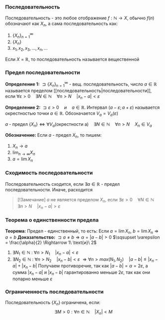 ### Последовательность
Последовательность - это любое отображение $f: \mathbb{N} \rightarrow X$, обычно $f(n)$ обозначают как $X_n$, а сама последовательность как:
1. $\{X_n\}_{n=1}^\infty$
2. $\{X_n\}$
3. $x_1, x_2, x_3, ..., x_n, ...$

Если $X = \mathbb{R}$, то последовательность называется вещественной
### Предел последовательности
**Определение 1:**
$\sqsupset \{X_n\}_{n=1}^\infty$ - вещ. последовательность, число $a \in \mathbb{R}$ называется пределом [[последовательность|последовательности]], если $\forall \varepsilon > 0 \quad \exists N \in \mathbb{N} \quad \forall n > N \quad |x_n - a| < \varepsilon$

**Определение 2:**
$\sqsupset \varepsilon > 0 \quad {и} \quad a \in \mathbb{R}$. Интервал $(a - \varepsilon;a + \varepsilon)$ называется окрестностью точки $a \in \mathbb{R}$. Обозначается $V_a=V_a(\varepsilon)$

$a$ - предел $\{X_n\} \Leftrightarrow \forall V_a \text{(окрестности a)} \quad \exists N \in \mathbb{N} \quad \forall n > N \quad X_n \in V_a$

**Обозначение:**
Если $a$ - предел $X_n$, то пишем:
1. $X_n \to a$
2. $\lim_{n \to \infty} X_n$
3. $a=\lim X_n$

### Сходимость последовательности
Последовательность сходится, если $\exists a \in \mathbb{R}$ - предел последовательности.
Иначе, расходится

>[!Замечание]
>$a$ не является пределом $X_n$, если $\exists \varepsilon > 0 \quad \forall N \in \mathbb{N} \quad \exists n > N \quad |x_n - a| > \varepsilon$

### Теорема о единственности предела
**Теорема:** Предел - единственный, то есть:
Если $a=\lim X_n, \  b = \lim X_n \Rightarrow a = b$
**Доказательство:**
$\sqsupset a \neq b \Rightarrow \alpha = |a-b| > 0$
$\sqsupset \varepsilon = \frac{\alpha}{2} \Rightarrow 1\ \text{и}\ 2$
1) $\exists N_1 \in \mathbb{N}\ :\ \forall n>N_1 \quad |x_n-a|<\varepsilon$
2) $\exists N_2 \in \mathbb{N}\ :\ \forall n>N_2 \quad |x_n-b|<\varepsilon$
$\Rightarrow \forall n > max(N_1, N_2) \quad |a-b| \leq |x_n - a| + |x_n - b|$
Получаем противоречие, так как 
$|a-b|=\alpha=2\varepsilon$, a сумма $|x_n - a|$ и $|x_n - b|$ гарантированно меньше $2\varepsilon$, так как они попарно меньше $\varepsilon$

### Ограниченность последовательности
Последовательность $\{X_n\}$ ограничена, если:
$$\exists M > 0 : \forall n \in \mathbb{N}\quad |X_n| < M$$



